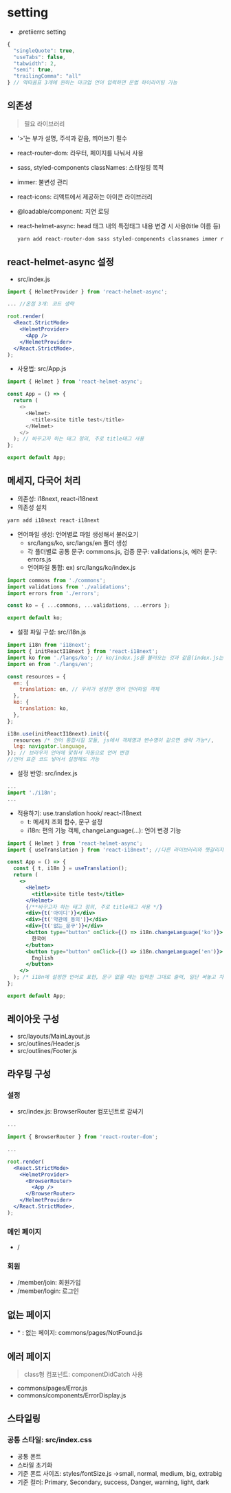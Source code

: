 # setting

- .pretiierrc setting

```js
{
  "singleQuote": true,
  "useTabs": false,
  "tabwidth": 2,
  "semi": true,
  "trailingComma": "all"
} // 역따옴표 3개에 원하는 마크업 언어 입력하면 문법 하이라이팅 가능
```

## 의존성

> 필요 라이브러리

- '>'는 부가 설명, 주석과 같음, 띄어쓰기 필수

- react-router-dom: 라우터, 페이지를 나눠서 사용
- sass, styled-components classNames: 스타일링 목적
- immer: 불변성 관리
- react-icons: 리액트에서 제공하는 아이콘 라이브러리
- @loadable/component: 지연 로딩
- react-helmet-async: head 태그 내의 특정태그 내용 변경 시 사용(title 이름 등)

  ```js
  yarn add react-router-dom sass styled-components classnames immer react-icons @loadable/component react-helmet-async
  ```

## react-helmet-async 설정

- src/index.js

```jsx
import { HelmetProvider } from 'react-helmet-async';

... //온점 3개: 코드 생략

root.render(
  <React.StrictMode>
    <HelmetProvider>
      <App />
    </HelmetProvider>
  </React.StrictMode>,
);
```

- 사용법: src/App.js

```js
import { Helmet } from 'react-helmet-async';

const App = () => {
  return (
    <>
      <Helmet>
        <title>site title test</title>
      </Helmet>
    </>
  ); // 바꾸고자 하는 태그 정의, 주로 title태그 사용
};

export default App;
```

## 메세지, 다국어 처리

- 의존성: i18next, react-i18next
- 의존성 설치

```js
yarn add i18next react-i18next
```

- 언어파일 생성: 언어별로 파일 생성해서 불러오기
  - src/langs/ko, src/langs/en 폴더 생성
  - 각 폴더별로 공통 문구: commons.js, 검증 문구: validations.js, 에러 문구: errors.js
  - 언어파일 통합: ex) src/langs/ko/index.js

```javascript
import commons from './commons';
import validations from './validations';
import errors from './errors';

const ko = { ...commons, ...validations, ...errors };

export default ko;
```

- 설정 파일 구성: src/i18n.js

```js
import i18n from 'i18next';
import { initReactI18next } from 'react-i18next';
import ko from './langs/ko'; // ko/index.js를 불러오는 것과 같음(index.js는 생략 가능)
import en from './langs/en';

const resources = {
  en: {
    translation: en, // 우리가 생성한 영어 언어파일 객체
  },
  ko: {
    translation: ko,
  },
};

i18n.use(initReactI18next).init({
  resources /* 언어 통합시킬 모듈, js에서 객체명과 변수명이 같으면 생략 가능*/,
  lng: navigator.language,
}); // 브라우저 언어에 맞춰서 자동으로 언어 변경
//언어 표준 코드 넣어서 설정해도 가능
```

- 설정 반영: src/index.js

```javascript
...
import './i18n';
...
```

- 적용하기: use.translation hook/ react-i18next
  - t: 메세지 조회 함수, 문구 설정
  - i18n: 편의 기능 객체, changeLanguage(...): 언어 변경 기능

```jsx
import { Helmet } from 'react-helmet-async';
import { useTranslation } from 'react-i18next'; //다른 라이브러리와 헷갈리지 않게 주의!

const App = () => {
  const { t, i18n } = useTranslation();
  return (
    <>
      <Helmet>
        <title>site title test</title>
      </Helmet>
      {/**바꾸고자 하는 태그 정의, 주로 title태그 사용 */}
      <div>{t('아이디')}</div>
      <div>{t('약관에_동의')}</div>
      <div>{t('없는_문구')}</div>
      <button type="button" onClick={() => i18n.changeLanguage('ko')}>
        한국어
      </button>
      <button type="button" onClick={() => i18n.changeLanguage('en')}>
        English
      </button>
    </>
  ); /* i18n에 설정한 언어로 표현, 문구 없을 때는 입력한 그대로 출력, 일단 써놓고 차후 문구 설정해도 됨*/
};

export default App;
```

## 레이아웃 구성

- src/layouts/MainLayout.js
- src/outlines/Header.js
- src/outlines/Footer.js

## 라우팅 구성

### 설정

- src/index.js: BrowserRouter 컴포넌트로 감싸기

```jsx
...

import { BrowserRouter } from 'react-router-dom';

...

root.render(
  <React.StrictMode>
    <HelmetProvider>
      <BrowserRouter>
        <App />
      </BrowserRouter>
    </HelmetProvider>
  </React.StrictMode>,
);
```

### 메인 페이지

- /

### 회원

- /member/join: 회원가입
- /member/login: 로그인

## 없는 페이지

- \* : 없는 페이지: commons/pages/NotFound.js

## 에러 페이지

> class형 컴포넌트: componentDidCatch 사용

- commons/pages/Error.js
- commons/components/ErrorDisplay.js

## 스타일링
### 공통 스타일: src/index.css
- 공통 폰트
- 스타일 초기화
- 기준 폰트 사이즈: styles/fontSize.js ->small, normal, medium, big, extrabig
- 기준 컬러: Primary, Secondary, success, Danger, warning, light, dark